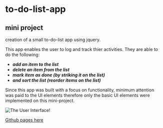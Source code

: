 # to-do-list-app
## mini project

creation of a small to-do-list app using jquery.

This app enables the user to log and track thier activities. They are able to do the following:
- ***add an item to the list*** 
- ***delete an item from the list*** 
- ***mark item as done (by striking it on the list)*** 
- ***and sort the list (reorder items on the list)***
 
Since this app was built with a focus on functionality, minimum attention was paid to the UI elements therefore only the basic UI elements were implemented on this  mini-project.


![The User Interface!](/desktop/to-do-list-app/img/to.do.list-app-interface.png "the interface")

[Github pages here](https://jessinmacdon.github.io/to-do-list-app/)
